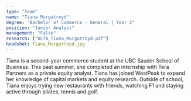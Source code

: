 ```yaml
---
type: "team"
name: "Tiana Murgatroyd"
degree: "Bachelor of Commerce - General | Year 2"
position: "Junior Analyst"
management: "False"
research: ["ULTA_Tiana_Murgatroyd.pdf"]
headshot: Tiana_Murgatroyd.jpg
---
```


Tiana is a second-year commerce student at the UBC Sauder School of Business. This past summer, she completed an internship with Tera Partners as a private equity analyst. Tiana has joined WestPeak to expand her knowledge of capital markets and equity research. Outside of school, Tiana enjoys trying new restaurants with friends, watching F1 and staying active through pilates, tennis and golf.

